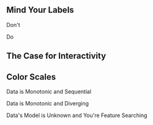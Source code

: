 ## Mind Your Labels
Don't


Do


## The Case for Interactivity


## Color Scales
Data is Monotonic and Sequential

Data is Monotonic and Diverging

Data's Model is Unknown and You're Feature Searching


